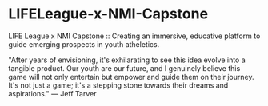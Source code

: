 # LIFELeague-x-NMI-Capstone
LIFE League x NMI Capstone :: Creating an immersive, educative platform to guide emerging prospects in youth atheletics.


"After years of envisioning, it's exhilarating to see this idea evolve into a tangible product. Our youth are our future, and I genuinely believe this game will not only entertain but empower and guide them on their journey. It's not just a game; it's a stepping stone towards their dreams and aspirations." — Jeff Tarver
